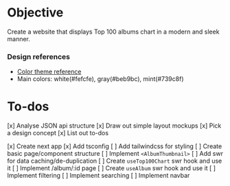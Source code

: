 # Objective

Create a website that displays Top 100 albums chart in a modern and sleek manner.

### Design references

* [Color theme reference](https://www.behance.net/gallery/110856055/Florensans-Typeface?tracking_source=search_projects_recommended%7Cmodern)
* Main colors: white(#fefcfe), gray(#beb9bc), mint(#739c8f)

# To-dos

 [x] Analyse JSON api structure
 [x] Draw out simple layout mockups
 [x] Pick a design concept
 [x] List out to-dos

 [x] Create next app
 [x] Add tsconfig
 [ ] Add tailwindcss for styling
 [ ] Create basic page/component structure
 [ ] Implement `<AlbumThumbnail>`
 [ ] Add swr for data caching/de-duplication
 [ ] Create `useTop100Chart` swr hook and use it
 [ ] Implement /album/:id page
 [ ] Create `useAlbum` swr hook and use it
 [ ] Implement filtering
 [ ] Implement searching
 [ ] Implement navbar
